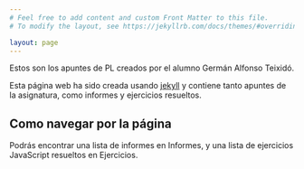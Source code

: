 ```yaml
---
# Feel free to add content and custom Front Matter to this file.
# To modify the layout, see https://jekyllrb.com/docs/themes/#overriding-theme-defaults

layout: page
---
```


Estos son los apuntes de PL creados por el alumno Germán Alfonso Teixidó.

Esta página web ha sido creada usando [jekyll](https://jekyllrb.com) y contiene tanto apuntes de la asignatura, como informes y ejercicios resueltos.

## Como navegar por la página

Podrás encontrar una lista de informes en Informes, y una lista de ejercicios JavaScript resueltos en Ejercicios.